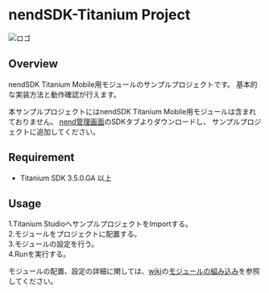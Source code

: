 # nendSDK-Titanium Project

![ロゴ](https://github.com/fan-ADN/nendSDK-Android/blob/master/Sample/res/drawable/nend_logo.png)

## Overview
nendSDK Titanium Mobile用モジュールのサンプルプロジェクトです。
基本的な実装方法と動作確認が行えます。

本サンプルプロジェクトにはnendSDK Titanium Mobile用モジュールは含まれておりません。
[nend管理画面](https://www.nend.net/admin/login)のSDKタブよりダウンロードし、
サンプルプロジェクトに追加してください。

## Requirement
* Titanium SDK 3.5.0.GA 以上

## Usage
1.Titanium StudioへサンプルプロジェクトをImportする。<br>
2.モジュールをプロジェクトに配置する。<br>
3.モジュールの設定を行う。<br>
4.Runを実行する。<br>

モジュールの配置、設定の詳細に関しては、[wiki](https://github.com/fan-ADN/nendSDK-Titanium/wiki)の[モジュールの組み込み](https://github.com/fan-ADN/nendSDK-Titanium/wiki/%E3%83%A2%E3%82%B8%E3%83%A5%E3%83%BC%E3%83%AB%E3%81%AE%E7%B5%84%E3%81%BF%E8%BE%BC%E3%81%BF)を参照してください。
